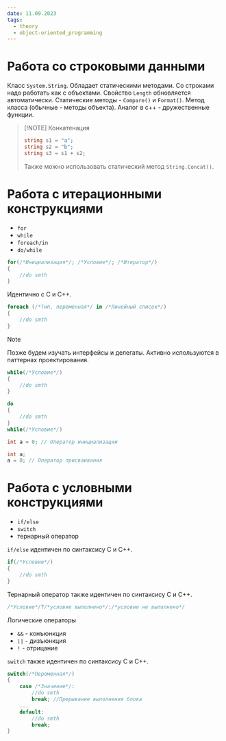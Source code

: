 ```yaml
---
date: 11.09.2023
tags:
  - theory
  - object-oriented_programming
---
```

# Работа со строковыми данными
Класс `System.String`. Обладает статическими методами.
Со строками надо работать как с объектами.
Свойство `Length` обновляется автоматически.
Статические методы -  `Compare()` и `Format()`.
Метод класса (обычные - методы объекта). Аналог в c++ - дружественные функции.

> [!NOTE] Конкатенация
> ```cs
> string s1 = "a";
> string s2 = "b";
> string s3 = s1 + s2;
> ```
> Также можно использовать статический метод `String.Concat()`.

# Работа с итерационными конструкциями
- `for`
- `while`
- `foreach/in`
- `do/while`

```cs
for(/*Инициализация*/; /*Условие*/; /*Итератор*/)
{
	//do smth
}
```
Идентично с C и C++.

```cs
foreach (/*Тип, переменная*/ in /*Линейный список*/)
{
	//do smth
}
```


> [!NOTE] 
> Позже будем изучать интерфейсы и делегаты.
> Активно используются в паттернах проектирования.

```cs
while(/*Условие*/)
{
	//do smth
}
```

```cs
do
{
	//do smth
}
while(/*Условие*/)
```

```cs
int a = 0; // Оператор инициализации

int a;
a = 0; // Оператор присваивания
```

# Работа с условными конструкциями
- `if/else`
- `switch`
- тернарный оператор

`if/else` идентичен по синтаксису C и C++.
```cs
if(/*Условие*/)
{
	//do smth
}
```

Тернарный оператор также идентичен по синтаксису C и C++.
```cs
/*Условие*/?/*условие выполнено*/:/*условие не выполнено*/
```

Логические операторы
- `&&` - конъюнкция
- `||` - дизъюнкция
- `!` - отрицание

`switch` также идентичен по синтаксису C и C++.
```cs
switch(/*Переменная*/)
{
	case /*Значение*/:
		//do smth
		break; //Прерывание выполнения блока
	...
	default:
		//do smth
		break;
}
```

